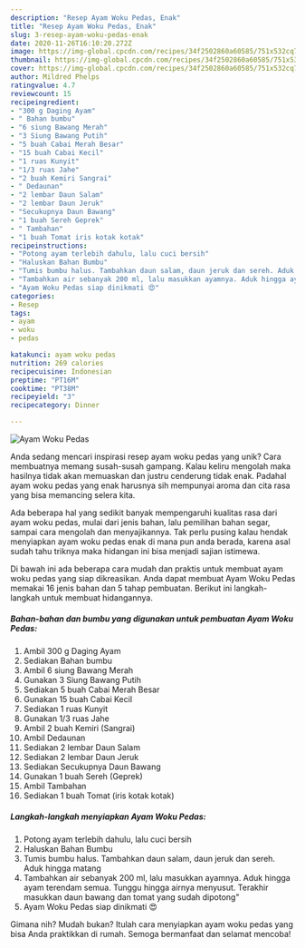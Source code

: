 ```yaml
---
description: "Resep Ayam Woku Pedas, Enak"
title: "Resep Ayam Woku Pedas, Enak"
slug: 3-resep-ayam-woku-pedas-enak
date: 2020-11-26T16:10:20.272Z
image: https://img-global.cpcdn.com/recipes/34f2502860a60585/751x532cq70/ayam-woku-pedas-foto-resep-utama.jpg
thumbnail: https://img-global.cpcdn.com/recipes/34f2502860a60585/751x532cq70/ayam-woku-pedas-foto-resep-utama.jpg
cover: https://img-global.cpcdn.com/recipes/34f2502860a60585/751x532cq70/ayam-woku-pedas-foto-resep-utama.jpg
author: Mildred Phelps
ratingvalue: 4.7
reviewcount: 15
recipeingredient:
- "300 g Daging Ayam"
- " Bahan bumbu"
- "6 siung Bawang Merah"
- "3 Siung Bawang Putih"
- "5 buah Cabai Merah Besar"
- "15 buah Cabai Kecil"
- "1 ruas Kunyit"
- "1/3 ruas Jahe"
- "2 buah Kemiri Sangrai"
- " Dedaunan"
- "2 lembar Daun Salam"
- "2 lembar Daun Jeruk"
- "Secukupnya Daun Bawang"
- "1 buah Sereh Geprek"
- " Tambahan"
- "1 buah Tomat iris kotak kotak"
recipeinstructions:
- "Potong ayam terlebih dahulu, lalu cuci bersih"
- "Haluskan Bahan Bumbu"
- "Tumis bumbu halus. Tambahkan daun salam, daun jeruk dan sereh. Aduk hingga matang"
- "Tambahkan air sebanyak 200 ml, lalu masukkan ayamnya. Aduk hingga ayam terendam semua. Tunggu hingga airnya menyusut. Terakhir masukkan daun bawang dan tomat yang sudah dipotong&#34;"
- "Ayam Woku Pedas siap dinikmati 😍"
categories:
- Resep
tags:
- ayam
- woku
- pedas

katakunci: ayam woku pedas 
nutrition: 269 calories
recipecuisine: Indonesian
preptime: "PT16M"
cooktime: "PT38M"
recipeyield: "3"
recipecategory: Dinner

---
```



![Ayam Woku Pedas](https://img-global.cpcdn.com/recipes/34f2502860a60585/751x532cq70/ayam-woku-pedas-foto-resep-utama.jpg)

Anda sedang mencari inspirasi resep ayam woku pedas yang unik? Cara membuatnya memang susah-susah gampang. Kalau keliru mengolah maka hasilnya tidak akan memuaskan dan justru cenderung tidak enak. Padahal ayam woku pedas yang enak harusnya sih mempunyai aroma dan cita rasa yang bisa memancing selera kita.

Ada beberapa hal yang sedikit banyak mempengaruhi kualitas rasa dari ayam woku pedas, mulai dari jenis bahan, lalu pemilihan bahan segar, sampai cara mengolah dan menyajikannya. Tak perlu pusing kalau hendak menyiapkan ayam woku pedas enak di mana pun anda berada, karena asal sudah tahu triknya maka hidangan ini bisa menjadi sajian istimewa.




Di bawah ini ada beberapa cara mudah dan praktis untuk membuat ayam woku pedas yang siap dikreasikan. Anda dapat membuat Ayam Woku Pedas memakai 16 jenis bahan dan 5 tahap pembuatan. Berikut ini langkah-langkah untuk membuat hidangannya.

<!--inarticleads1-->

##### Bahan-bahan dan bumbu yang digunakan untuk pembuatan Ayam Woku Pedas:

1. Ambil 300 g Daging Ayam
1. Sediakan  Bahan bumbu
1. Ambil 6 siung Bawang Merah
1. Gunakan 3 Siung Bawang Putih
1. Sediakan 5 buah Cabai Merah Besar
1. Gunakan 15 buah Cabai Kecil
1. Sediakan 1 ruas Kunyit
1. Gunakan 1/3 ruas Jahe
1. Ambil 2 buah Kemiri (Sangrai)
1. Ambil  Dedaunan
1. Sediakan 2 lembar Daun Salam
1. Sediakan 2 lembar Daun Jeruk
1. Sediakan Secukupnya Daun Bawang
1. Gunakan 1 buah Sereh (Geprek)
1. Ambil  Tambahan
1. Sediakan 1 buah Tomat (iris kotak kotak)




<!--inarticleads2-->

##### Langkah-langkah menyiapkan Ayam Woku Pedas:

1. Potong ayam terlebih dahulu, lalu cuci bersih
1. Haluskan Bahan Bumbu
1. Tumis bumbu halus. Tambahkan daun salam, daun jeruk dan sereh. Aduk hingga matang
1. Tambahkan air sebanyak 200 ml, lalu masukkan ayamnya. Aduk hingga ayam terendam semua. Tunggu hingga airnya menyusut. Terakhir masukkan daun bawang dan tomat yang sudah dipotong&#34;
1. Ayam Woku Pedas siap dinikmati 😍




Gimana nih? Mudah bukan? Itulah cara menyiapkan ayam woku pedas yang bisa Anda praktikkan di rumah. Semoga bermanfaat dan selamat mencoba!
